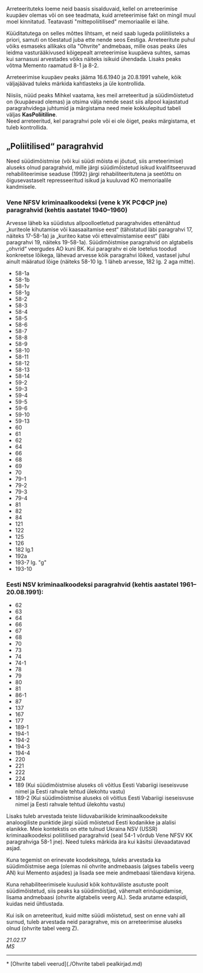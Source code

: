 Arreteerituteks loeme neid baasis sisalduvaid, kellel on arreteerimise kuupäev olemas või on see teadmata, kuid arreteerimise fakt on mingil muul moel kinnitatud. Teatavasti "mittepoliitilised" memoriaalile ei lähe.

Küüditatutega on selles mõttes lihtsam, et neid saab lugeda poliitilisteks a priori, samuti on tõestatud juba ette nende seos Eestiga. Arreteeritute puhul võiks esmaseks allikaks olla "Ohvrite" andmebaas, mille osas peaks üles leidma vasturääkivused kõigepealt arreteerimise kuupäeva suhtes, samas kui sarnasusi arvestades võiks näiteks isikuid ühendada. Lisaks peaks võtma Memento raamatud 8-1 ja 8-2.

Arreteerimise kuupäev peaks jääma 16.6.1940 ja 20.8.1991 vahele, kõik väljajäävad tuleks märkida kahtlasteks ja üle kontrollida.

Niisiis, nüüd peaks Mihkel vaatama, kes meil arreteeritud ja süüdimõistetud on (kuupäevad olemas) ja otsima välja nende seast siis allpool kajastatud paragrahvidega juhtumid ja märgistama need meie kokkulepitud tabeli väljas **KasPoliitiline**.  
Need arreteeritud, kel paragrahvi pole või ei ole õiget, peaks märgistama, et tuleb kontrollida.


## „Poliitilised“ paragrahvid
Need süüdimõistmise (või kui süüdi mõista ei jõutud, siis arreteerimise) aluseks olnud paragrahvid, mille järgi süüdimõistetud isikud kvalifitseeruvad rehabiliteerimise seaduse (1992) järgi rehabiliteeritutena ja seetõttu on õigusevastaselt represseeritud isikud ja kuuluvad KO memoriaalile kandmisele.

### Vene NFSV kriminaalkoodeksi (vene k УК РСФСР jne) paragrahvid (kehtis aastatel 1940–1960)
Arvesse läheb ka süüdistus allpoolloetletud paragrahvides ettenähtud „kuriteole kihutamise või kaasaaitamise eest“ (tähistatud läbi paragrahvi 17, näiteks 17-58-1a) ja „kuriteo katse või ettevalmistamise eest“ (läbi paragrahvi 19, näiteks 19-58-1a). Süüdimõistmise paragrahvid on algtabelis „ohvrid“ veergudes AO kuni BK.
Kui paragrahv ei ole loetelus toodud konkreetse lõikega, lähevad arvesse kõik paragrahvi lõiked, vastasel juhul ainult määratud lõige (näiteks 58-10 lg. 1 läheb arvesse, 182 lg. 2 aga mitte).

  - 58-1a
  - 58-1b
  - 58-1v
  - 58-1g
  - 58-2
  - 58-3
  - 58-4
  - 58-5
  - 58-6
  - 58-7
  - 58-8
  - 58-9
  - 58-10
  - 58-11
  - 58-12
  - 58-13
  - 58-14
  - 59-2
  - 59-3
  - 59-4
  - 59-5
  - 59-6
  - 59-10
  - 59-13
  - 60
  - 61
  - 62
  - 64
  - 66
  - 68
  - 69
  - 70
  - 79-1
  - 79-2
  - 79-3
  - 79-4
  - 81
  - 82
  - 84
  - 121
  - 122
  - 125
  - 126
  - 182 lg.1
  - 192a
  - 193-7 lg. "g"
  - 193-10


### Eesti NSV kriminaalkoodeksi paragrahvid (kehtis aastatel 1961–20.08.1991):

  - 62
  - 63
  - 64
  - 66
  - 67
  - 68
  - 70
  - 73
  - 74
  - 74-1
  - 78
  - 79
  - 80
  - 81
  - 86-1
  - 87
  - 137
  - 167
  - 177
  - 189-1
  - 194-1
  - 194-2
  - 194-3
  - 194-4
  - 220
  - 221
  - 222
  - 224
  - 189 (Kui süüdimõistmise aluseks oli võitlus Eesti Vabariigi iseseisvuse nimel ja Eesti rahvale tehtud ülekohtu vastu)
  - 189-2 (Kui süüdimõistmise aluseks oli võitlus Eesti Vabariigi iseseisvuse nimel ja Eesti rahvale tehtud ülekohtu vastu)

Lisaks tuleb arvestada teiste liiduvabariikide kriminaalkoodeksite analoogiliste punktide järgi süüdi mõistetud Eesti kodanikke ja alalisi elanikke. Meie kontekstis on ette tulnud Ukraina NSV (USSR) kriminaalkoodeksi poliitilised paragrahvid (seal 54-1 võrdub Vene NFSV KK paragrahviga 58-1 jne). Need tuleks märkida ära kui käsitsi ülevaadatavad asjad.  

Kuna tegemist on erinevate koodeksitega, tuleks arvestada ka süüdimõistmise aega (olemas nii ohvrite andmebaasis (algses tabelis veerg AN) kui Memento asjades) ja lisada see meie andmebaasi täiendava kirjena.  

Kuna rehabiliteerimisele kuulusid kõik kohtuväliste asutuste poolt süüdimõistetud, siis peaks ka süüdimõistjad, vähemalt erinõupidamise, lisama andmebaasi (ohvrite algtabelis veerg AL). Seda arutame edaspidi, kuidas neid ühtlustada.

Kui isik on arreteeritud, kuid mitte süüdi mõistetud, sest on enne vahi all surnud, tuleb arvestada neid paragrahve, mis on arreteerimise aluseks olnud (ohvrite tabel veerg Z).

*21.02.17  
MS*

---

\* [Ohvrite tabeli veerud](./Ohvrite tabeli pealkirjad.md)

